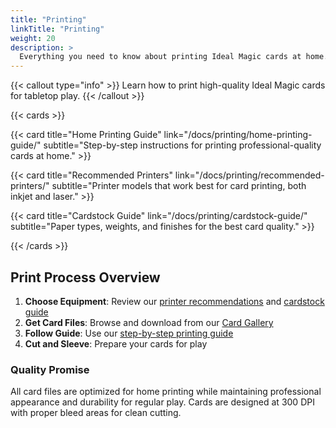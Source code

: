 ```yaml
---
title: "Printing"
linkTitle: "Printing"
weight: 20
description: >
  Everything you need to know about printing Ideal Magic cards at home.
---
```


{{< callout type="info" >}} Learn how to print high-quality Ideal Magic cards
for tabletop play. {{< /callout >}}

{{< cards >}}

{{< card title="Home Printing Guide" link="/docs/printing/home-printing-guide/" subtitle="Step-by-step instructions for printing professional-quality cards at home." >}}

{{< card title="Recommended Printers" link="/docs/printing/recommended-printers/" subtitle="Printer models that work best for card printing, both inkjet and laser." >}}

{{< card title="Cardstock Guide" link="/docs/printing/cardstock-guide/" subtitle="Paper types, weights, and finishes for the best card quality." >}}

{{< /cards >}}

## Print Process Overview

1. **Choose Equipment**: Review our
   [printer recommendations](recommended-printers/) and
   [cardstock guide](cardstock-guide/)
2. **Get Card Files**: Browse and download from our [Card Gallery](/docs/cards/)
3. **Follow Guide**: Use our [step-by-step printing guide](home-printing-guide/)
4. **Cut and Sleeve**: Prepare your cards for play

### Quality Promise

All card files are optimized for home printing while maintaining professional
appearance and durability for regular play. Cards are designed at 300 DPI with
proper bleed areas for clean cutting.
